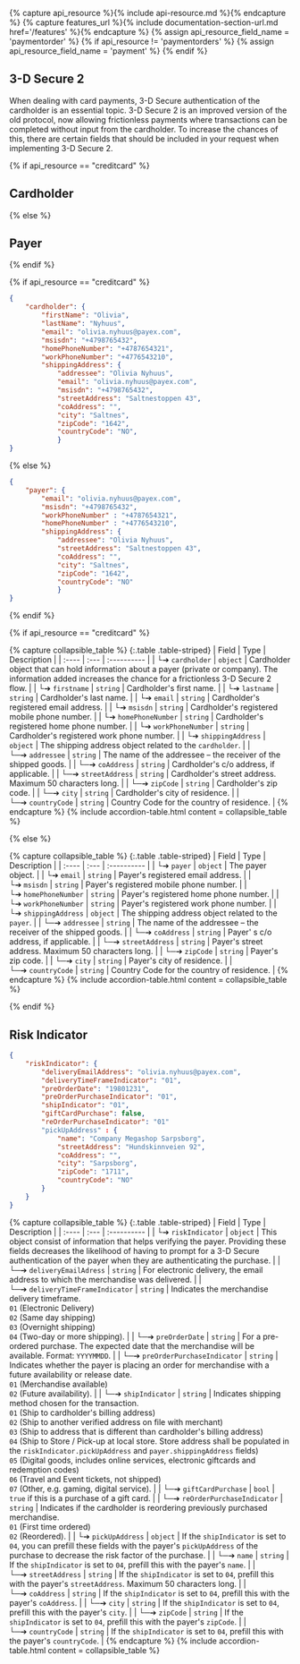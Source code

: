 {% capture api_resource %}{% include api-resource.md %}{% endcapture %}
{% capture features_url %}{% include documentation-section-url.md href='/features' %}{% endcapture %}
{% assign api_resource_field_name = 'paymentorder' %}
{% if api_resource != 'paymentorders' %}
    {% assign api_resource_field_name = 'payment' %}
{% endif %}

## 3-D Secure 2

When dealing with card payments, 3-D Secure authentication of the cardholder is
an essential topic. 3-D Secure 2 is an improved version of the old protocol, now
allowing frictionless payments where transactions can be completed without
input from the cardholder. To increase the chances of this, there are certain
fields that should be included in your request when implementing 3-D Secure 2.

{% if api_resource == "creditcard" %}

## Cardholder

{% else %}

## Payer

{% endif %}

{% if api_resource == "creditcard" %}

```json
{
    "cardholder": {
        "firstName": "Olivia",
        "lastName": "Nyhuus",
        "email": "olivia.nyhuus@payex.com",
        "msisdn": "+4798765432",
        "homePhoneNumber": "+4787654321",
        "workPhoneNumber": "+4776543210",
        "shippingAddress": {
            "addressee": "Olivia Nyhuus",
            "email": "olivia.nyhuus@payex.com",
            "msisdn": "+4798765432",
            "streetAddress": "Saltnestoppen 43",
            "coAddress": "",
            "city": "Saltnes",
            "zipCode": "1642",
            "countryCode": "NO",
            }
}
```

{% else %}

```json
{
    "payer": {
        "email": "olivia.nyhuus@payex.com",
        "msisdn": "+4798765432",
        "workPhoneNumber" : "+4787654321",
        "homePhoneNumber" : "+4776543210",
        "shippingAddress": {
            "addressee": "Olivia Nyhuus",
            "streetAddress": "Saltnestoppen 43",
            "coAddress": "",
            "city": "Saltnes",
            "zipCode": "1642",
            "countryCode": "NO"
            }
}
```

{% endif %}

{% if api_resource == "creditcard" %}

{% capture collapsible_table %}
{:.table .table-striped}
| Field | Type | Description |
| :---- | :--- | :---------- |
| └➔&nbsp;`cardholder`                  | `object` | Cardholder object that can hold information about a payer (private or company). The information added increases the chance for a frictionless 3-D Secure 2 flow.                                                                                    |
| └➔&nbsp;`firstname`                   | `string` | Cardholder's first name.                 |
| └➔&nbsp;`lastname`                    | `string` | Cardholder's last name.                    |
| └➔&nbsp;`email`                       | `string` | Cardholder's registered email address.                                                  |
| └➔&nbsp;`msisdn`  | `string` | Cardholder's registered mobile phone number.                                                  |
| └➔&nbsp;`homePhoneNumber`             | `string` | Cardholder's registered home phone number.                                                               |
| └➔&nbsp;`workPhoneNumber`             | `string` | Cardholder's registered work phone number.                                                                 |
| └➔&nbsp;`shippingAddress`             | `object` | The shipping address object related to the `cardholder`.                                                         |
| └─➔&nbsp;`addressee`                  | `string` | The name of the addressee – the receiver of the shipped goods.                                                      |
| └─➔&nbsp;`coAddress`                  | `string` | Cardholder's c/o address, if applicable.                                                          |
| └─➔&nbsp;`streetAddress`              | `string` | Cardholder's street address. Maximum 50 characters long.                                                                         |
| └─➔&nbsp;`zipCode`                    | `string` | Cardholder's zip code.                                           |
| └─➔&nbsp;`city`                       | `string` | Cardholder's city of residence.                                                                            |
| └─➔&nbsp;`countryCode`                | `string` | Country Code for the country of residence.                                                                      |
{% endcapture %}
{% include accordion-table.html content = collapsible_table %}

{% else %}

{% capture collapsible_table %}
{:.table .table-striped}
| Field | Type | Description |
| :---- | :--- | :---------- |
| └➔&nbsp;`payer`                       | `object` | The payer object.        |
| └➔&nbsp;`email`                       | `string` | Payer's registered email address.                                                  |
| └➔&nbsp;`msisdn`  | `string` | Payer's registered mobile phone number.                                                  |
| └➔&nbsp;`homePhoneNumber`             | `string` | Payer's registered home phone number.                                                               |
| └➔&nbsp;`workPhoneNumber`             | `string` | Payer's registered work phone number.                                                                 |
| └➔&nbsp;`shippingAddress`             | `object` | The shipping address object related to the `payer`.                                                         |
| └─➔&nbsp;`addressee`                  | `string` | The name of the addressee – the receiver of the shipped goods.                                                      |
| └─➔&nbsp;`coAddress`                  | `string` | Payer' s c/o address, if applicable.                                                          |
| └─➔&nbsp;`streetAddress`              | `string` | Payer's street address. Maximum 50 characters long.                                                                         |
| └─➔&nbsp;`zipCode`                    | `string` | Payer's zip code.                                           |
| └─➔&nbsp;`city`                       | `string` | Payer's city of residence.                                                                            |
| └─➔&nbsp;`countryCode`                | `string` | Country Code for the country of residence.                                                                      |
{% endcapture %}
{% include accordion-table.html content = collapsible_table %}

{% endif %}

## Risk Indicator

```json
{
    "riskIndicator": {
        "deliveryEmailAddress": "olivia.nyhuus@payex.com",
        "deliveryTimeFrameIndicator": "01",
        "preOrderDate": "19801231",
        "preOrderPurchaseIndicator": "01",
        "shipIndicator": "01",
        "giftCardPurchase": false,
        "reOrderPurchaseIndicator": "01"
        "pickUpAddress" : {
            "name": "Company Megashop Sarpsborg",
            "streetAddress": "Hundskinnveien 92",
            "coAddress": "",
            "city": "Sarpsborg",
            "zipCode": "1711",
            "countryCode": "NO"
        }
    }
}
```

{% capture collapsible_table %}
{:.table .table-striped}
| Field | Type | Description |
| :---- | :--- | :---------- |
| └➔&nbsp;`riskIndicator`               | `object` | This object consist of information that helps verifying the payer. Providing these fields decreases the likelihood of having to prompt for a 3-D Secure authentication of the payer when they are authenticating the purchase.                                                                 |
| └─➔&nbsp;`deliveryEmailAdress`        | `string` | For electronic delivery, the email address to which the merchandise was delivered.                                   |
| └─➔&nbsp;`deliveryTimeFrameIndicator` | `string` | Indicates the merchandise delivery timeframe. <br>`01` (Electronic Delivery) <br>`02` (Same day shipping) <br>`03` (Overnight shipping) <br>`04` (Two-day or more shipping).                                                 |
| └─➔&nbsp;`preOrderDate`               | `string` | For a pre-ordered purchase. The expected date that the merchandise will be available. Format: `YYYYMMDD`.                  |
| └─➔&nbsp;`preOrderPurchaseIndicator`  | `string` | Indicates whether the payer is placing an order for merchandise with a future availability or release date. <br>`01` (Merchandise available) <br>`02` (Future availability).                                                  |
| └─➔&nbsp;`shipIndicator`              | `string` | Indicates shipping method chosen for the transaction. <br>`01` (Ship to cardholder's billing address) <br>`02` (Ship to another verified address on file with merchant)<br>`03` (Ship to address that is different than cardholder's billing address)<br>`04` (Ship to Store / Pick-up at local store. Store address shall be populated in the `riskIndicator.pickUpAddress` and `payer.shippingAddress` fields)<br>`05` (Digital goods, includes online services, electronic giftcards and redemption codes) <br>`06` (Travel and Event tickets, not shipped) <br>`07` (Other, e.g. gaming, digital service). |
| └─➔&nbsp;`giftCardPurchase`           | `bool`   | `true` if this is a purchase of a gift card.                                                                 |
| └─➔&nbsp;`reOrderPurchaseIndicator`   | `string` | Indicates if the cardholder is reordering previously purchased merchandise. <br>`01` (First time ordered) <br>`02` (Reordered).                                               |
| └➔&nbsp;`pickUpAddress`               | `object`     | If the `shipIndicator` is set to `04`, you can prefill these fields with the payer's `pickUpAddress` of the purchase to decrease the risk factor of the purchase.                                                                      |
| └─➔&nbsp;`name`                       | `string`     | If the `shipIndicator` is set to `04`, prefill this with the payer's `name`.                                                                           |
| └─➔&nbsp;`streetAddress`              | `string`     | If the `shipIndicator` is set to `04`, prefill this with the payer's `streetAddress`. Maximum 50 characters long.                                                        |
| └─➔&nbsp;`coAddress`                  | `string`     | If the `shipIndicator` is set to `04`, prefill this with the payer's `coAddress`.                                                     |
| └─➔&nbsp;`city`                       | `string`     | If the `shipIndicator` is set to `04`, prefill this with the payer's `city`.                                                                           |
| └─➔&nbsp;`zipCode`                    | `string`     | If the `shipIndicator` is set to `04`, prefill this with the payer's `zipCode`.                                                                               |
| └─➔&nbsp;`countryCode`                | `string`     | If the `shipIndicator` is set to `04`, prefill this with the payer's `countryCode`.                                                  |
{% endcapture %}
{% include accordion-table.html content = collapsible_table %}
